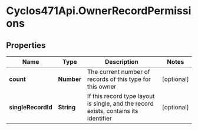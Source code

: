 # Cyclos471Api.OwnerRecordPermissions

## Properties
Name | Type | Description | Notes
------------ | ------------- | ------------- | -------------
**count** | **Number** | The current number of records of this type for this owner | [optional] 
**singleRecordId** | **String** | If this record type layout is single, and the record exists, contains its identifier  | [optional] 


